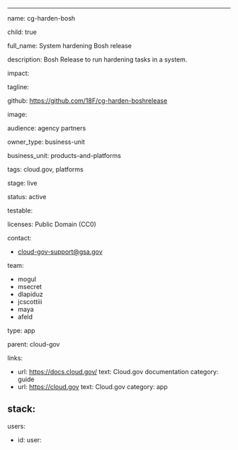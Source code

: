 ---

name: cg-harden-bosh

child: true

full_name: System hardening Bosh release

description: Bosh Release to run hardening tasks in a system.

impact:

tagline:

github: https://github.com/18F/cg-harden-boshrelease

image:

audience: agency partners

owner_type: business-unit

business_unit: products-and-platforms

tags: cloud.gov, platforms

stage: live

status: active

testable:

licenses: Public Domain (CC0)


contact:
- cloud-gov-support@gsa.gov

team:
- mogul
- msecret
- dlapiduz
- jcscottiii
- maya
- afeld

type: app

parent: cloud-gov

links:
- url: https://docs.cloud.gov/
  text: Cloud.gov documentation
  category: guide
- url: https://cloud.gov
  text: Cloud.gov
  category: app


stack:
-

users:
- id:
  user:
